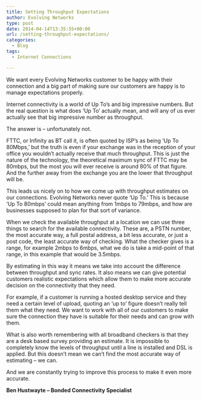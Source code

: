 ```yaml
---
title: Setting Throughput Expectations
author: Evolving Networks
type: post
date: 2014-04-14T13:35:55+00:00
url: /setting-throughput-expectations/
categories:
  - Blog
tags:
  - Internet Connections

---
```

We want every Evolving Networks customer to be happy with their connection and a big part of making sure our customers are happy is to manage expectations properly.

Internet connectivity is a world of Up To’s and big impressive numbers. But the real question is what does ‘Up To’ actually mean, and will any of us ever actually see that big impressive number as throughput.

The answer is &#8211; unfortunately not.

FTTC, or Infinity as BT call it, is often quoted by ISP’s as being ‘Up To 80Mbps,’ but the truth is even if your exchange was in the reception of your office you wouldn’t actually receive that much throughput. This is just the nature of the technology, the theoretical maximum sync of FTTC may be 80mbps, but the most you will ever receive is around 80% of that figure. And the further away from the exchange you are the lower that throughput will be.

This leads us nicely on to how we come up with throughput estimates on our connections. Evolving Networks never quote ‘Up To.’ This is because ‘Up To 80mbps’ could mean anything from 1mbps to 79mbps, and how are businesses supposed to plan for that sort of variance.

When we check the available throughput at a location we can use three things to search for the available connectivity. These are, a PSTN number, the most accurate way, a full postal address, a bit less accurate, or just a post code, the least accurate way of checking. What the checker gives is a range, for example 2mbps to 6mbps, what we do is take a mid-point of that range, in this example that would be 3.5mbps.

By estimating in this way it means we take into account the difference between throughput and sync rates. It also means we can give potential customers realistic expectations which allow them to make more accurate decision on the connectivity that they need.

For example, if a customer is running a hosted desktop service and they need a certain level of upload, quoting an ‘up to’ figure doesn’t really tell them what they need. We want to work with all of our customers to make sure the connection they have is suitable for their needs and can grow with them.

What is also worth remembering with all broadband checkers is that they are a desk based survey providing an estimate. It is impossible to completely know the levels of throughput until a line is installed and DSL is applied. But this doesn’t mean we can’t find the most accurate way of estimating &#8211; we can.

And we are constantly trying to improve this process to make it even more accurate.

**Ben Hustwayte – Bonded Connectivity Specialist**